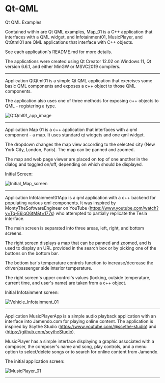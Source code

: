 # Qt-QML
 Qt QML Examples

Contained within are Qt QML examples, Map_01 is a C++ application that interfaces with a QML widget, and Infotainment01, MusicPlayer, and QtQtml01 are QML applications that interface with C++ objects.

See each application's README.md for more details.

The applications were created using Qt Creator 12.02 on Windows 11, Qt version 6.6.1, and either MinGW or MSVC2019 compilers.

---------------------------------------

Application QtQtml01 is a simple Qt QML application that exercises some basic QML components and exposes a c++ object to those QML components.

The application also uses one of three methods for exposing c++ objects to QML - registering a type.


![QtQml01_app_image](https://github.com/mystuff-us/Qt-QML/assets/160074491/8af6f150-4df3-42be-be23-cd782037902b)


---------------------------------------


Application Map 01 is a c++ application that interfaces with a qml component - a map. It uses standard qt widgets and one qml widget.

The dropdown changes the map view according to the selected city (New York City, London, Paris). The map can be panned and zoomed.

The map and web page viewer are placed on top of one another in the dialog and toggled on/off, depending on which should be displayed.

Initial Screen:

![Initial_Map_screen](https://github.com/mystuff-us/Qt-QML/assets/160074491/91a01038-c85f-446a-812f-469435b0c428)



---------------------------------------

Application Infotainment01App is a qml application with a c++ backend for populating various qml components. It was inspired by MontyTheSoftwareEngineer on YouTube (https://www.youtube.com/watch?v=Tq-E6lqO6tM&t=177s) who attempted to partially replicate the Tesla interface.

The main screen is separated into three areas, left, right, and bottom screens.

The right screen displays a map that can be panned and zoomed, and is used to display an URL provided in the search box or by picking one of the buttons on the bottom bar.

The bottom bar's temperature controls function to increase/decrease the driver/passenger side interior temperature.

The right screen's upper control's values (locking, outside temperature, current time, and user's name) are taken from a c++ object.


Initial Infotainment screen:

![Vehicle_Infotainment_01](https://github.com/mystuff-us/Qt-QML/assets/160074491/1e0e92fa-b9a3-49d0-8b7c-8cc5a530275f)


---------------------------------------


Application MusicPlayerApp is a simple audio playback application with an interface into Jamendo.com for playing online content. The application is inspired by Scythe Studio (https://www.youtube.com/@scythe-studio) and (https://github.com/scytheStudio).

MusicPlayer has a simple interface displaying a graphic associated with a composer, the composer's name and song, play controls, and a menu option to select/delete songs or to search for online content from Jamendo.


The initial application screen:

![MusicPlayer_01](https://github.com/mystuff-us/Qt-QML/assets/160074491/f85fcd53-a4ff-403a-8cac-adec4290f99c)


---------------------------------------
